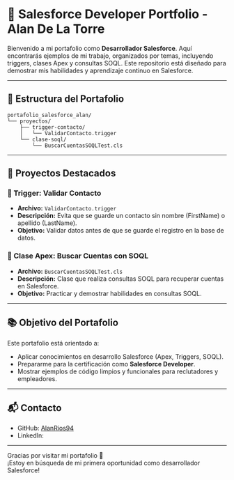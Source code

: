 # 🧠 Salesforce Developer Portfolio - Alan De La Torre

Bienvenido a mi portafolio como **Desarrollador Salesforce**. Aquí encontrarás ejemplos de mi trabajo, organizados por temas, incluyendo triggers, clases Apex y consultas SOQL. Este repositorio está diseñado para demostrar mis habilidades y aprendizaje continuo en Salesforce.

---

## 📁 Estructura del Portafolio

```
portafolio_salesforce_alan/
└── proyectos/
    ├── trigger-contacto/
    │   └── ValidarContacto.trigger
    └── clase-soql/
        └── BuscarCuentasSOQLTest.cls
```

---

## 🚀 Proyectos Destacados

### 🔹 Trigger: Validar Contacto

- **Archivo:** `ValidarContacto.trigger`
- **Descripción:** Evita que se guarde un contacto sin nombre (FirstName) o apellido (LastName).
- **Objetivo:** Validar datos antes de que se guarde el registro en la base de datos.

### 🔹 Clase Apex: Buscar Cuentas con SOQL

- **Archivo:** `BuscarCuentasSOQLTest.cls`
- **Descripción:** Clase que realiza consultas SOQL para recuperar cuentas en Salesforce.
- **Objetivo:** Practicar y demostrar habilidades en consultas SOQL.

---

## 📚 Objetivo del Portafolio

Este portafolio está orientado a:

- Aplicar conocimientos en desarrollo Salesforce (Apex, Triggers, SOQL).
- Prepararme para la certificación como **Salesforce Developer**.
- Mostrar ejemplos de código limpios y funcionales para reclutadores y empleadores.

---

## 📬 Contacto

- GitHub: [AlanRios94](https://github.com/AlanRios94)
- LinkedIn:

---

Gracias por visitar mi portafolio 🙌  
¡Estoy en búsqueda de mi primera oportunidad como desarrollador Salesforce!
